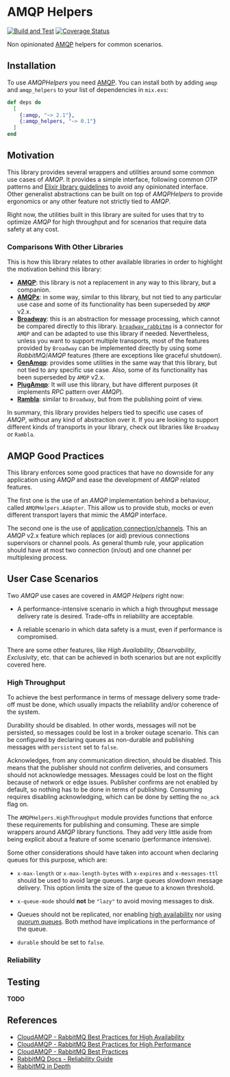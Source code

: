 # AMQP Helpers

[![Build and Test](https://github.com/kantox/amqp_helpers/actions/workflows/build-test.yml/badge.svg)](https://github.com/kantox/amqp_helpers/actions/workflows/build-test.yml)
[![Coverage Status](https://coveralls.io/repos/github/kantox/amqp_helpers/badge.svg?branch=main&t=VbtrhR)](https://coveralls.io/github/kantox/amqp_helpers?branch=main)

Non opinionated [AMQP](https://github.com/pma/amqp) helpers for common
scenarios.

## Installation

To use _AMQPHelpers_ you need [AMQP](https://github.com/pma/amqp). You can
install both by adding `amqp` and `amqp_helpers` to your list of dependencies in
`mix.exs`:

```elixir
def deps do
  [
    {:amqp, "~> 2.1"},
    {:amqp_helpers, "~> 0.1"}
  ]
end
```

## Motivation

This library provides several wrappers and utilities around some common use
cases of _AMQP_. It provides a simple interface, following common _OTP_ patterns
and [Elixir library guidelines](https://hexdocs.pm/elixir/master/library-guidelines.html)
to avoid any opinionated interface. Other generalist abstractions can be built
on top of _AMQPHelpers_ to provide ergonomics or any other feature not strictly
tied to _AMQP_.

Right now, the utilities built in this library are suited for uses that try to
optimize _AMQP_ for high throughput and for scenarios that require data safety
at any cost.

### Comparisons With Other Libraries

This is how this library relates to other available libraries in order to
highlight the motivation behind this library:

- [**AMQP**](https://hexdocs.pm/amqp/readme.html): this library is not a
  replacement in any way to this library, but a companion.
- [**AMQPx**](https://hexdocs.pm/amqpx): in some way, similar to this library,
  but not tied to any particular use case and some of its functionality has been
  superseded by `AMQP` v2.x.
- [**Broadway**](https://hexdocs.pm/broadway/Broadway.html): this is an
  abstraction for message processing, which cannot be compared directly to this
  library. [`broadway_rabbitmq`](https://github.com/dashbitco/broadway_rabbitmq)
  is a connector for `AMQP` and can be adapted to use this library if needed.
  Nevertheless, unless you want to support multiple transports, most of the
  features provided by `Broadway` can be implemented directly by using some
  _RabbitMQ_/_AMQP_ features (there are exceptions like graceful shutdown).
- [**GenAmqp**](https://hexdocs.pm/gen_amqp): provides some utilities in the
  same way that this library, but not tied to any specific use case. Also, some
  of its functionality has been superseded by `AMQP` v2.x.
- [**PlugAmqp**](https://hexdocs.pm/rambla/getting-started.html): It will use
  this library, but have different purposes (it implements _RPC_ pattern over
  _AMQP_).
- [**Rambla**](https://hexdocs.pm/rambla/getting-started.html): similar to
  `Broadway`, but from the publishing point of view.

In summary, this library provides helpers tied to specific use cases of _AMQP_,
without any kind of abstraction over it. If you are looking to support
different kinds of transports in your library, check out libraries like
`Broadway` or `Rambla`.

## AMQP Good Practices

This library enforces some good practices that have no downside for any
application using _AMQP_ and ease the development of _AMQP_ related features.

The first one is the use of an _AMQP_ implementation behind a behaviour, called
`AMQPHelpers.Adapter`. This allow us to provide stub, mocks or even different
transport layers that mimic the _AMQP_ interface.

The second one is the use of [application connection/channels](`AMQP.Application`).
This an _AMQP_ v2.x feature which replaces (or aid) previous connections
supervisors or channel pools. As general thumb rule, your application should
have at most two connection (in/out) and one channel per multiplexing process.

## User Case Scenarios

Two _AMQP_ use cases are covered in _AMQP Helpers_ right now:

- A performance-intensive scenario in which a high throughput message delivery
  rate is desired. Trade-offs in reliability are acceptable.

- A reliable scenario in which data safety is a must, even if performance is
  compromised.

There are some other features, like _High Availability_, _Observability_,
_Exclusivity_, etc. that can be achieved in both scenarios but are not
explicitly covered here.

### High Throughput

To achieve the best performance in terms of message delivery some trade-off must
be done, which usually impacts the reliability and/or coherence of the system.

Durability should be disabled. In other words, messages will not be persisted,
so messages could be lost in a broker outage scenario. This can be configured by
declaring queues as non-durable and publishing messages with `persistent` set to
`false`.

Acknowledges, from any communication direction, should be disabled. This means
that the publisher should not confirm deliveries, and consumers should not
acknowledge messages. Messages could be lost on the flight because of network or
edge issues. Publisher confirms are not enabled by default, so nothing has to be
done in terms of publishing. Consuming requires disabling acknowledging, which
can be done by setting the `no_ack` flag on.

The `AMQPHelpers.HighThroughput` module provides functions that enforce these
requirements for publishing and consuming. These are simple wrappers around
_AMQP_ library functions. They add very little aside from being explicit about
a feature of some scenario (performance intensive).

Some other considerations should have taken into account when declaring queues
for this purpose, which are:

- `x-max-length` or `x-max-length-bytes` with `x-expires` and `x-messages-ttl`
  should be used to avoid large queues. Large queues slowdown message delivery.
  This option limits the size of the queue to a known threshold.

- `x-queue-mode` should **not** be `"lazy"` to avoid moving messages to disk.

- Queues should not be replicated, nor enabling [high availability](https://www.rabbitmq.com/ha.html)
  nor using [quorum queues](https://www.rabbitmq.com/quorum-queues.html). Both
  method have implications in the performance of the queue.

- `durable` should be set to `false`.

### Reliability

## Testing

**TODO**

## References

- [CloudAMQP - RabbitMQ Best Practices for High Availability](https://www.cloudamqp.com/blog/part3-rabbitmq-best-practice-for-high-availability.html)
- [CloudAMQP - RabbitMQ Best Practices for High Performance](https://www.cloudamqp.com/blog/part2-rabbitmq-best-practice-for-high-performance.html)
- [CloudAMQP - RabbitMQ Best Practices](https://www.cloudamqp.com/blog/part1-rabbitmq-best-practice.html)
- [RabbitMQ Docs - Reliability Guide](https://www.rabbitmq.com/reliability.html)
- [RabbitMQ in Depth](https://www.manning.com/books/rabbitmq-in-depth)
